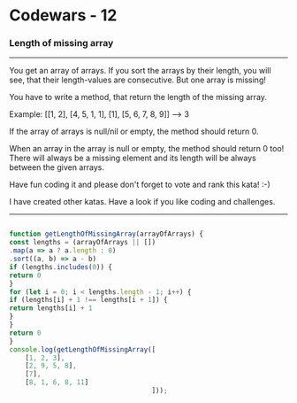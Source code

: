 # Codewars - 12
### Length of missing array
---

You get an array of arrays.
If you sort the arrays by their length, you will see, that their length-values are consecutive.
But one array is missing!


You have to write a method, that return the length of the missing array.

Example:
[[1, 2], [4, 5, 1, 1], [1], [5, 6, 7, 8, 9]] --> 3

If the array of arrays is null/nil or empty, the method should return 0.

When an array in the array is null or empty, the method should return 0 too!
There will always be a missing element and its length will be always between the given arrays.

Have fun coding it and please don't forget to vote and rank this kata! :-)

I have created other katas. Have a look if you like coding and challenges.


---
```javascript

function getLengthOfMissingArray(arrayOfArrays) {
const lengths = (arrayOfArrays || [])
.map(a => a ? a.length : 0)
.sort((a, b) => a - b)
if (lengths.includes(0)) {
return 0
}
for (let i = 0; i < lengths.length - 1; i++) {
if (lengths[i] + 1 !== lengths[i + 1]) {
return lengths[i] + 1
}
}
return 0
}
console.log(getLengthOfMissingArray([
    [1, 2, 3],
    [2, 9, 5, 8],
    [7],
    [8, 1, 6, 8, 11]
                                    ]));


```
